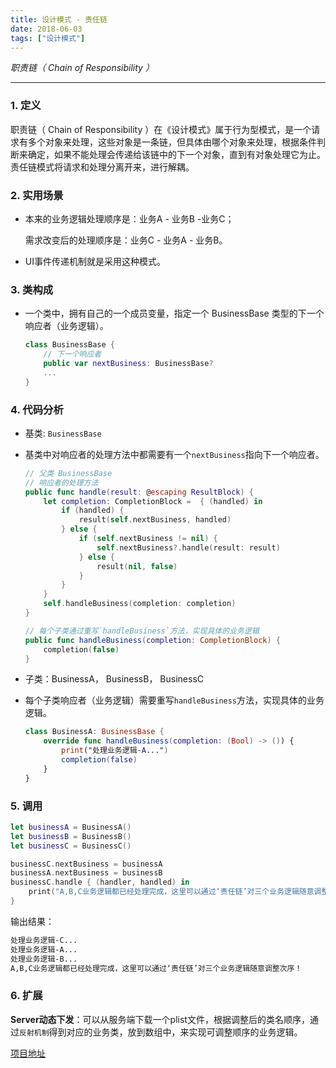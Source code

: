 ```yaml
---
title: 设计模式 - 责任链
date: 2018-06-03
tags: ["设计模式"]
---
```


<!--more-->

_职责链（ Chain of Responsibility ）_   

---

### 1. 定义

职责链（ Chain of Responsibility ）在《设计模式》属于行为型模式，是一个请求有多个对象来处理，这些对象是一条链，但具体由哪个对象来处理，根据条件判断来确定，如果不能处理会传递给该链中的下一个对象，直到有对象处理它为止。责任链模式将请求和处理分离开来，进行解耦。

### 2. 实用场景

- 本来的业务逻辑处理顺序是：业务A - 业务B -业务C；

  需求改变后的处理顺序是：业务C - 业务A - 业务B。

- UI事件传递机制就是采用这种模式。

### 3. 类构成

- 一个类中，拥有自己的一个成员变量，指定一个 BusinessBase 类型的下一个响应者（业务逻辑）。

  ```swift
  class BusinessBase {
      // 下一个响应者
      public var nextBusiness: BusinessBase?
      ...
  }
  ```

### 4. 代码分析

- 基类: `BusinessBase`

- 基类中对响应者的处理方法中都需要有一个`nextBusiness`指向下一个响应者。

  ```swift
  // 父类 BusinessBase
  // 响应者的处理方法
  public func handle(result: @escaping ResultBlock) {
      let completion: CompletionBlock =  { (handled) in
          if (handled) {
              result(self.nextBusiness, handled)
          } else {
              if (self.nextBusiness != nil) {
                  self.nextBusiness?.handle(result: result)
              } else {
                  result(nil, false)
              }
          }
      }
      self.handleBusiness(completion: completion)
  }
  
  // 每个子类通过重写`handleBusiness`方法，实现具体的业务逻辑
  public func handleBusiness(completion: CompletionBlock) {
      completion(false)
  }
  ```

- 子类：BusinessA， BusinessB， BusinessC

- 每个子类响应者（业务逻辑）需要重写`handleBusiness`方法，实现具体的业务逻辑。

  ```swift
  class BusinessA: BusinessBase {
      override func handleBusiness(completion: (Bool) -> ()) {
          print("处理业务逻辑-A...")
          completion(false)
      } 
  }
  ```

### 5. 调用

```swift
let businessA = BusinessA()
let businessB = BusinessB()
let businessC = BusinessC()

businessC.nextBusiness = businessA
businessA.nextBusiness = businessB
businessC.handle { (handler, handled) in
    print("A,B,C业务逻辑都已经处理完成，这里可以通过‘责任链’对三个业务逻辑随意调整次序！")
}
```

输出结果：

```tex
处理业务逻辑-C...
处理业务逻辑-A...
处理业务逻辑-B...
A,B,C业务逻辑都已经处理完成，这里可以通过‘责任链’对三个业务逻辑随意调整次序！
```

### 6. 扩展

**Server动态下发**：可以从服务端下载一个plist文件，根据调整后的类名顺序，通过`反射机制`得到对应的业务类，放到数组中，来实现可调整顺序的业务逻辑。

[项目地址](https://github.com/ihuan/iOS-StudyDemo/tree/master/%E8%AE%BE%E8%AE%A1%E6%A8%A1%E5%BC%8F/DesignPattern)


